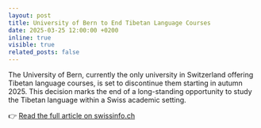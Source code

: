 ```yaml
---
layout: post
title: University of Bern to End Tibetan Language Courses
date: 2025-03-25 12:00:00 +0200
inline: true
visible: true
related_posts: false
---
```


The University of Bern, currently the only university in Switzerland offering Tibetan language courses, is set to discontinue them starting in autumn 2025. This decision marks the end of a long-standing opportunity to study the Tibetan language within a Swiss academic setting.

👉 [Read the full article on swissinfo.ch](https://www.swissinfo.ch/eng/education/tibetan-language-courses-to-stop-at-university-of-bern/89060915)